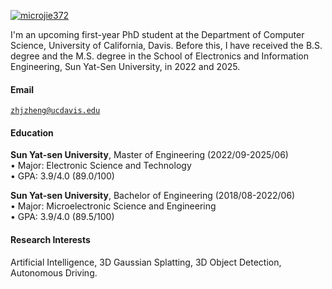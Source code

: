[![microjie372](https://img.shields.io/badge/microjie372-github-blue?logo=github)](https://github.com/microjie372)

I'm an upcoming first-year PhD student at the Department of Computer Science, University of California, Davis. Before this, I have received the B.S. degree and the M.S. degree in the School of Electronics and Information Engineering, Sun Yat-Sen University, in 2022 and 2025.
<!-- currently pursuing a Master's degree in XX at the Department of XX, XX University, XX. -->

#### Email  
<code>zhjzheng@ucdavis.edu</code>  
<!-- <code>XX@XX.XX</code> -->

#### Education  
**Sun Yat-sen University**, Master of Engineering (2022/09-2025/06) \
• Major: Electronic Science and Technology  
• GPA: 3.9/4.0 (89.0/100)   

**Sun Yat-sen University**, Bachelor of Engineering (2018/08-2022/06) \
• Major: Microelectronic Science and Engineering   
• GPA: 3.9/4.0 (89.5/100) 

#### Research Interests  
Artificial Intelligence, 3D Gaussian Splatting, 3D Object Detection, Autonomous Driving.